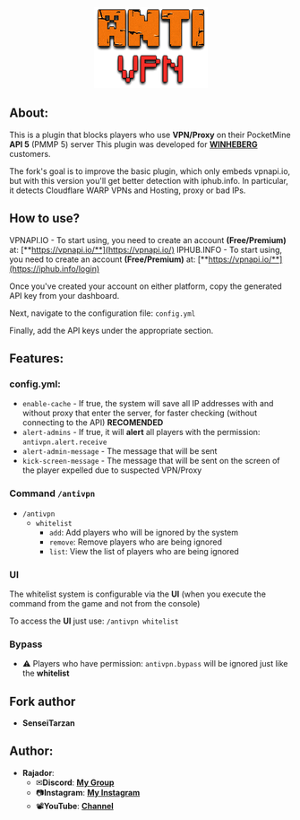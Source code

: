 <p align="center">
	<img src="./img/logo.png" style="margin: 0 auto;">
</p>

## About:

This is a plugin that blocks players who use **VPN/Proxy** on their PocketMine **API 5** (PMMP 5) server
This plugin was developed for [**WINHEBERG**](https://winheberg.fr/)  customers.


The fork's goal is to improve the basic plugin, which only embeds vpnapi.io, but with this version you'll get better detection with iphub.info.
In particular, it detects Cloudflare WARP VPNs and Hosting, proxy or bad IPs.

## How to use? 

VPNAPI.IO - To start using, you need to create an account **(Free/Premium)** at: [**https://vpnapi.io/**](https://vpnapi.io/) 
IPHUB.INFO - To start using, you need to create an account **(Free/Premium)** at: [**https://vpnapi.io/**](https://iphub.info/login)

Once you've created your account on either platform, copy the generated API key from your dashboard.

Next, navigate to the configuration file: `config.yml`

Finally, add the API keys under the appropriate section.

## Features:

### config.yml:

- `enable-cache` - If true, the system will save all IP addresses with and without proxy that enter the server, for faster checking (without connecting to the API) **RECOMENDED**
- `alert-admins` - If true, it will **alert** all players with the permission: `antivpn.alert.receive`
- `alert-admin-message` - The message that will be sent
- `kick-screen-message` - The message that will be sent on the screen of the player expelled due to suspected VPN/Proxy

### Command `/antivpn`

- `/antivpn` 
  - `whitelist` 
    - `add`: Add players who will be ignored by the system
    - `remove`: Remove players who are being ignored
    - `list`: View the list of players who are being ignored 

### UI 

The whitelist system is configurable via the **UI** (when you execute the command from the game and not from the console)

To access the **UI** just use: `/antivpn whitelist`

### Bypass 

- ⚠️ Players who have permission: `antivpn.bypass` will be ignored just like the **whitelist**

## Fork author 

- **SenseiTarzan**


## Author:

- **Rajador**:
  - ✉**Discord**: [**My Group**](https://discord.gg/DV5DgDSq7W)
  - 📷**Instagram**: [**My Instagram**](https://www.instagram.com/rajadortv/)
  - 📽**YouTube**: [**Channel**](https://www.youtube.com/channel/UC1UJFxth-YRkNuLBqBYyqbA)
 

